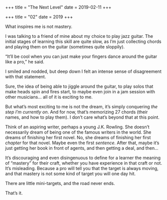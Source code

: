 +++
title = "The Next Level"
date = 2019-02-11
+++

+++
title = "02"
date = 2019
+++

What inspires me is not mastery.

I was talking to a friend of mine about my choice to play jazz guitar. The initial stages of learning this skill are quite slow, as I&#8217;m just collecting chords and playing them on the guitar (sometimes quite sloppily). 

&#8220;It&#8217;ll be cool when you can just make your fingers dance around the guitar like a pro,&#8221; he said.

I smiled and nodded, but deep down I felt an intense sense of disagreement with that statement.

Sure, the idea of being able to jiggle around the guitar, to play solos that make heads spin and fires start, to maybe even join in a jam session with other musicians&#8230; all of it is exciting to me. 

But what&#8217;s most exciting to me is not the dream, it&#8217;s simply conquering _the step I&#8217;m currently on_. And for now, that&#8217;s memorizing 27 chords (their names, and how to play them). I don&#8217;t care what&#8217;s beyond that at this point. 

Think of an aspiring writer, perhaps a young J.K. Rowling. She doesn&#8217;t necessarily dream of being one of the famous writers in the world. She dreams of finishing her first novel. No, she dreams of finishing her first _chapter_ for that novel. Maybe even the first _sentence._ After that, maybe it&#8217;s just getting her book in front of agents, and then getting a deal, and then&#8230;

It&#8217;s discouraging and even disingenuous to define for a learner the meaning of &#8220;mastery&#8221; for their craft, whether you have experience in that craft or not. It&#8217;s misleading. Because a pro will tell you that the target is always moving, and that mastery is not some kind of target you will one day hit. 

There are little mini-targets, and the road never ends.

That&#8217;s it.